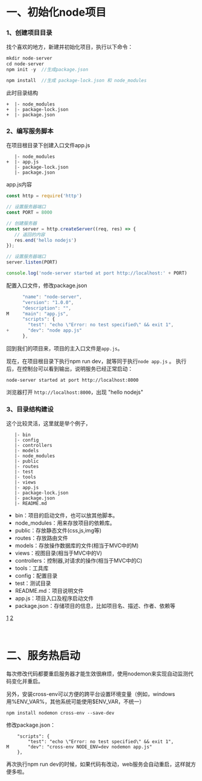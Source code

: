 # 一、初始化node项目

### 1、创建项目目录

找个喜欢的地方，新建并初始化项目，执行以下命令：

```js
mkdir node-server
cd node-server
npm init -y  //生成package.json

npm install  //生成 package-lock.json 和 node_modules
```
此时目录结构
```
+  |- node_modules
+  |- package-lock.json
+  |- package.json
```


### 2、编写服务脚本

在项目根目录下创建入口文件app.js

```
   |- node_modules
+  |- app.js
   |- package-lock.json
   |- package.json
```
app.js内容

```js
const http = require('http')

// 设置服务器端口
const PORT = 8000

// 创建服务器
const server = http.createServer((req, res) => {
   // 返回的内容
   res.end('hello nodejs')
});

// 设置服务器端口
server.listen(PORT)

console.log('node-server started at port http://localhost:' + PORT)
```
配置入口文件，修改package.json

```js
      "name": "node-server",
      "version": "1.0.0",
      "description": "",
M     "main": "app.js",
      "scripts": {
        "test": "echo \"Error: no test specified\" && exit 1",
+       "dev": "node app.js"
      },
```

回到我们的项目来，项目的主入口文件是`app.js`。

现在，在项目根目录下执行npm run dev，就等同于执行`node app.js` 。 执行后，在控制台可以看到输出，说明服务已经正常启动：

```
node-server started at port http://localhost:8000
```

浏览器打开 `http://localhost:8000`，出现 "hello nodejs"


### 3、目录结构建设
这个比较灵活，这里就是举个例子，

```
   |- bin
   |- config
   |- controllers
   |- models
   |- node_modules
   |- public
   |- routes
   |- test
   |- tools
   |- views
   |- app.js
   |- package-lock.json
   |- package.json
   |- README.md
```
- bin：项目的启动文件，也可以放其他脚本。
- node_modules：用来存放项目的依赖库。
- public：存放静态文件(css,js,img等)
- routes：存放路由文件
- models：存放操作数据库的文件(相当于MVC中的M)
- views：视图目录(相当于MVC中的V)
- controllers：控制器,对请求的操作(相当于MVC中的C)
- tools：工具库
- config：配置目录
- test：测试目录
- README.md：项目说明文件
- app.js：项目入口及程序启动文件
- package.json：存储项目的信息，比如项目名、描述、作者、依赖等


[1](https://blog.csdn.net/liudongdong19/article/details/79795369)
[2](https://juejin.cn/post/6844904133464424456)


<br>

# 二、服务热启动

每次修改代码都要重启服务器才能生效很麻烦，使用nodemon来实现自动监测代码变化并重启。

另外，安装cross-env可以方便的跨平台设置环境变量（例如，windows用%ENV_VAR%，其他系统可能使用$ENV_VAR，不统一）

```
npm install nodemon cross-env --save-dev
```

修改package.json：
```
    "scripts": {
        "test": "echo \"Error: no test specified\" && exit 1",
M       "dev": "cross-env NODE_ENV=dev nodemon app.js"
    },
```

再次执行npm run dev的时候，如果代码有改动，web服务会自动重启，这样就方便多啦。
